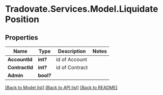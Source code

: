 # Tradovate.Services.Model.LiquidatePosition
## Properties

Name | Type | Description | Notes
------------ | ------------- | ------------- | -------------
**AccountId** | **int?** | id of Account | 
**ContractId** | **int?** | id of Contract | 
**Admin** | **bool?** |  | 

[[Back to Model list]](../README.md#documentation-for-models) [[Back to API list]](../README.md#documentation-for-api-endpoints) [[Back to README]](../README.md)

